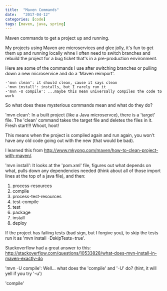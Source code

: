 ```yaml
---
title:  "Maven Commands"
date:   "2017-04-12"
categories: [code]
tags: [maven, java, spring]
---
```


Maven commands to get a project up and running.  
<!--more-->

My projects using Maven are microservices and glee jolly, it's fun to get them up and running locally whne I often need to switch branches and rebuild the project for a bug ticket that's in a pre-production environment.  

Here are some of the commands I use after switching branches or pulling down a new microservice and do a 'Maven reimport'.  
  
    -'mvn clean': it should clean, cause it says clean
    -'mvn install': installs, but I rarely run it
    -'mvn -U compile': ...maybe this mean universally compiles the code to work


So what does these mysterious commands mean and what do they do?

'mvn clean':  In a built project  (like a Java microservce), there is a 'target' file. The 'clean' command takes the target file and deletes the files in it.  Fresh start!!!  Whoot, hoot!  

This means when the project is compiled again and run again, you won't have any old code going out with the new (that would be bad).

I learned this from http://www.mkyong.com/maven/how-to-clean-project-with-maven/. 


'mvn install': It looks at the 'pom.xml' file, figures out what depends on what, pulls down any dependencies needed (think about all of those import lines at the top of a java file), and then:

1. process-resources
2. compile
3. process-test-resources
4. test-compile
5. test
6. package
7. install
8. deploy

If the project has failing tests (bad sign, but I forgive you), to skip the tests run it as 'mvn install -DskipTests=true'.  

Stackoverflow had a great answer to this: http://stackoverflow.com/questions/10533828/what-does-mvn-install-in-maven-exactly-do

'mvn -U compile': Well... what does the 'compile' and '-U' do?  (hint, it will yell if you try '-u')

'compile'











